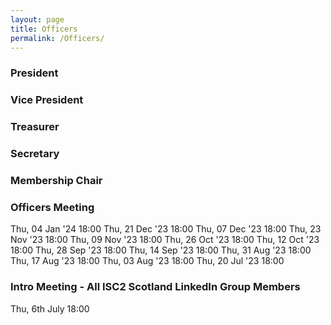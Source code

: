 ```yaml
---
layout: page
title: Officers
permalink: /Officers/
---
```


### President 

### Vice President  

### Treasurer  

### Secretary

### Membership Chair  


### Officers Meeting 
Thu, 04 Jan '24 18:00
Thu, 21 Dec '23 18:00
Thu, 07 Dec '23 18:00
Thu, 23 Nov '23 18:00
Thu, 09 Nov '23 18:00
Thu, 26 Oct '23 18:00
Thu, 12 Oct '23 18:00
Thu, 28 Sep '23 18:00
Thu, 14 Sep '23 18:00
Thu, 31 Aug '23 18:00
Thu, 17 Aug '23 18:00
Thu, 03 Aug '23 18:00
Thu, 20 Jul '23 18:00


### Intro Meeting  - All ISC2 Scotland LinkedIn Group Members
Thu, 6th July 18:00
